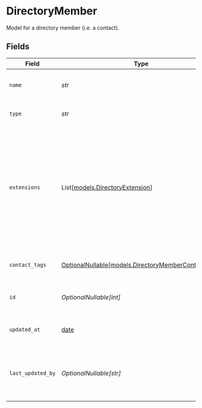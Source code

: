 # DirectoryMember

Model for a directory member (i.e. a contact).


## Fields

| Field                                                                                                 | Type                                                                                                  | Required                                                                                              | Description                                                                                           | Example                                                                                               |
| ----------------------------------------------------------------------------------------------------- | ----------------------------------------------------------------------------------------------------- | ----------------------------------------------------------------------------------------------------- | ----------------------------------------------------------------------------------------------------- | ----------------------------------------------------------------------------------------------------- |
| `name`                                                                                                | *str*                                                                                                 | :heavy_check_mark:                                                                                    | Name of the directory member                                                                          | Jane Doe                                                                                              |
| `type`                                                                                                | *str*                                                                                                 | :heavy_check_mark:                                                                                    | Type of the directory member                                                                          | contact                                                                                               |
| `extensions`                                                                                          | List[[models.DirectoryExtension](../models/directoryextension.md)]                                    | :heavy_minus_sign:                                                                                    | List of extensions for the directory member                                                           | [<br/>{<br/>"name": "work",<br/>"numbers": [<br/>{<br/>"number": "+1234567890",<br/>"rules": [<br/>{<br/>"language": "en"<br/>}<br/>]<br/>}<br/>]<br/>}<br/>] |
| `contact_tags`                                                                                        | [OptionalNullable[models.DirectoryMemberContactTags]](../models/directorymembercontacttags.md)        | :heavy_minus_sign:                                                                                    | Tags for the directory member                                                                         | {<br/>"tag1": "value1",<br/>"tag2": "value2"<br/>}                                                    |
| `id`                                                                                                  | *OptionalNullable[int]*                                                                               | :heavy_minus_sign:                                                                                    | Internal ID of the directory member                                                                   | 1                                                                                                     |
| `updated_at`                                                                                          | [date](https://docs.python.org/3/library/datetime.html#date-objects)                                  | :heavy_minus_sign:                                                                                    | Timestamp of most recent update                                                                       | 2024-01-01T00:00:00Z                                                                                  |
| `last_updated_by`                                                                                     | *OptionalNullable[str]*                                                                               | :heavy_minus_sign:                                                                                    | Email of the user who last updated the directory member                                               | user@email.com                                                                                        |